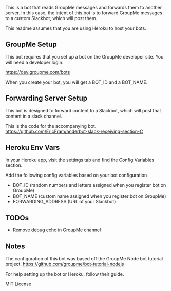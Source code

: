 This is a bot that reads GroupMe messages and forwards them to another server. In this case, the intent of this bot is to forward GroupMe messages to a custom Slackbot, which will post them.

This readme assumes that you are using Heroku to host your bots.

## GroupMe Setup

This bot requires that you set up a bot on the GroupMe developer site. You will need a developer login.

https://dev.groupme.com/bots

When you create your bot, you will get a BOT_ID and a BOT_NAME.

## Forwarding Server Setup

This bot is designed to forward content to a Slackbot, which will post that content in a slack channel.

This is the code for the accompanying bot.
https://github.com/EricFram/anderbot-slack-receiving-section-C

## Heroku Env Vars

In your Heroku app, visit the settings tab and find the Config Variables section.

Add the following config variables based on your bot configuration

- BOT_ID (random numbers and letters assigned when you register bot on GroupMe)
- BOT_NAME (custom name assigned when you register bot on GroupMe)
- FORWARDING_ADDRESS (URL of your Slackbot)

## TODOs

- Remove debug echo in GroupMe channel 

## Notes

The configuration of this bot was based off the GroupMe Node bot tutorial project. https://github.com/groupme/bot-tutorial-nodejs

For help setting up the bot or Heroku, follow their guide.

MIT License  
